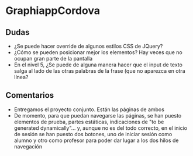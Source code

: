 # GraphiappCordova
## Dudas
- ¿Se puede hacer override de algunos estilos CSS de JQuery?
- ¿Cómo se pueden posicionar mejor los elementos? Hay veces que no ocupan gran parte de la pantalla
- En el nivel 5, ¿Se puede de alguna manera hacer que el input de texto salga al lado de las otras palabras de la frase (que no aparezca en otra línea?
## Comentarios
- Entregamos el proyecto conjunto. Están las páginas de ambos
- De momento, para que puedan navegarse las páginas, se han puesto elementos de prueba, partes estáticas, indicaciones de "to be generated dynamically"... y, aunque no es del todo correcto, en el inicio de sesión se han puesto dos botones, uno de iniciar sesión como alumno y otro como profesor para poder dar lugar a los dos hilos de navegación

